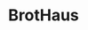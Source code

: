 ---
title: "BrotHaus"
url: /rothenburg-ob-der-tauber/brothaus-schlachthofstrasse/
shop: Bäckerei
---